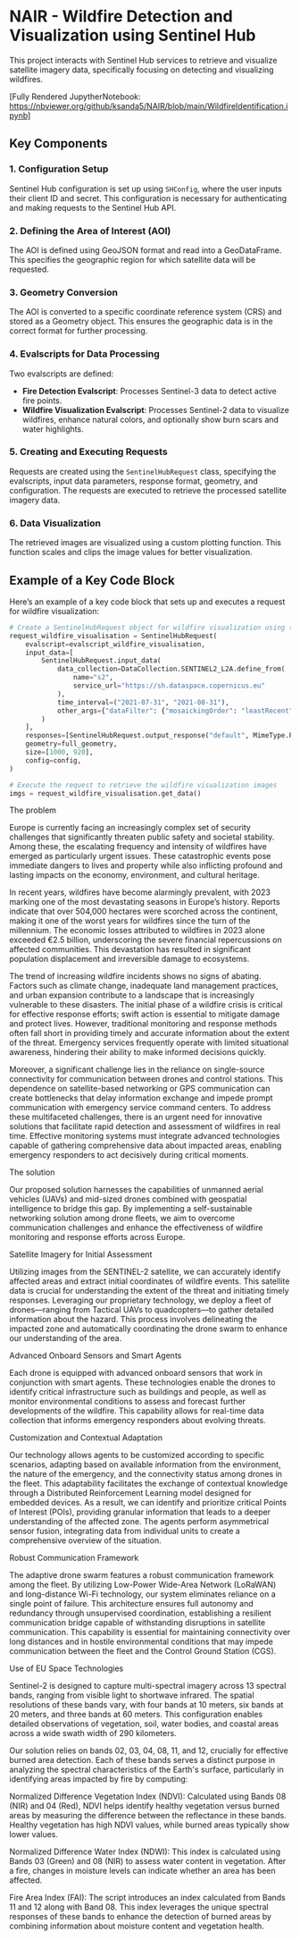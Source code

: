 # NAIR - Wildfire Detection and Visualization using Sentinel Hub

This project interacts with Sentinel Hub services to retrieve and visualize satellite imagery data, specifically focusing on detecting and visualizing wildfires.

[Fully Rendered JupytherNotebook: https://nbviewer.org/github/ksanda5/NAIR/blob/main/WildfireIdentification.ipynb]
## Key Components

### 1. Configuration Setup
Sentinel Hub configuration is set up using `SHConfig`, where the user inputs their client ID and secret. This configuration is necessary for authenticating and making requests to the Sentinel Hub API.

### 2. Defining the Area of Interest (AOI)
The AOI is defined using GeoJSON format and read into a GeoDataFrame. This specifies the geographic region for which satellite data will be requested.

### 3. Geometry Conversion
The AOI is converted to a specific coordinate reference system (CRS) and stored as a Geometry object. This ensures the geographic data is in the correct format for further processing.

### 4. Evalscripts for Data Processing
Two evalscripts are defined:
- **Fire Detection Evalscript**: Processes Sentinel-3 data to detect active fire points.
- **Wildfire Visualization Evalscript**: Processes Sentinel-2 data to visualize wildfires, enhance natural colors, and optionally show burn scars and water highlights.

### 5. Creating and Executing Requests
Requests are created using the `SentinelHubRequest` class, specifying the evalscripts, input data parameters, response format, geometry, and configuration. The requests are executed to retrieve the processed satellite imagery data.

### 6. Data Visualization
The retrieved images are visualized using a custom plotting function. This function scales and clips the image values for better visualization.

## Example of a Key Code Block

Here’s an example of a key code block that sets up and executes a request for wildfire visualization:

```python
# Create a SentinelHubRequest object for wildfire visualization using the wildfire visualization evalscript
request_wildfire_visualisation = SentinelHubRequest(
    evalscript=evalscript_wildfire_visualisation,
    input_data=[
        SentinelHubRequest.input_data(
            data_collection=DataCollection.SENTINEL2_L2A.define_from(
                name="s2",
                service_url="https://sh.dataspace.copernicus.eu"
            ),
            time_interval=("2021-07-31", "2021-08-31"),
            other_args={"dataFilter": {"mosaickingOrder": "leastRecent"}},
        )
    ],
    responses=[SentinelHubRequest.output_response("default", MimeType.PNG)],
    geometry=full_geometry,
    size=[1000, 920],
    config=config,
)

# Execute the request to retrieve the wildfire visualization images
imgs = request_wildfire_visualisation.get_data()
```
The problem

Europe is currently facing an increasingly complex set of security challenges that significantly threaten public safety and societal stability. Among these, the escalating frequency and intensity of wildfires have emerged as particularly urgent issues. These catastrophic events pose immediate dangers to lives and property while also inflicting profound and lasting impacts on the economy, environment, and cultural heritage. 

In recent years, wildfires have become alarmingly prevalent, with 2023 marking one of the most devastating seasons in Europe’s history. Reports indicate that over 504,000 hectares were scorched across the continent, making it one of the worst years for wildfires since the turn of the millennium. The economic losses attributed to wildfires in 2023 alone exceeded €2.5 billion, underscoring the severe financial repercussions on affected communities. This devastation has resulted in significant population displacement and irreversible damage to ecosystems. 

The trend of increasing wildfire incidents shows no signs of abating. Factors such as climate change, inadequate land management practices, and urban expansion contribute to a landscape that is increasingly vulnerable to these disasters. The initial phase of a wildfire crisis is critical for effective response efforts; swift action is essential to mitigate damage and protect lives. However, traditional monitoring and response methods often fall short in providing timely and accurate information about the extent of the threat. Emergency services frequently operate with limited situational awareness, hindering their ability to make informed decisions quickly. 

Moreover, a significant challenge lies in the reliance on single-source connectivity for communication between drones and control stations. This dependence on satellite-based networking or GPS communication can create bottlenecks that delay information exchange and impede prompt communication with emergency service command centers. To address these multifaceted challenges, there is an urgent need for innovative solutions that facilitate rapid detection and assessment of wildfires in real time. Effective monitoring systems must integrate advanced technologies capable of gathering comprehensive data about impacted areas, enabling emergency responders to act decisively during critical moments. 

The solution

Our proposed solution harnesses the capabilities of unmanned aerial vehicles (UAVs) and mid-sized drones combined with geospatial intelligence to bridge this gap. By implementing a self-sustainable networking solution among drone fleets, we aim to overcome communication challenges and enhance the effectiveness of wildfire monitoring and response efforts across Europe.

Satellite Imagery for Initial Assessment

Utilizing images from the SENTINEL-2 satellite, we can accurately identify affected areas and extract initial coordinates of wildfire events. This satellite data is crucial for understanding the extent of the threat and initiating timely responses. Leveraging our proprietary technology, we deploy a fleet of drones—ranging from Tactical UAVs to quadcopters—to gather detailed information about the hazard. This process involves delineating the impacted zone and automatically coordinating the drone swarm to enhance our understanding of the area.

Advanced Onboard Sensors and Smart Agents

Each drone is equipped with advanced onboard sensors that work in conjunction with smart agents. These technologies enable the drones to identify critical infrastructure such as buildings and people, as well as monitor environmental conditions to assess and forecast further developments of the wildfire. This capability allows for real-time data collection that informs emergency responders about evolving threats.

Customization and Contextual Adaptation

Our technology allows agents to be customized according to specific scenarios, adapting based on available information from the environment, the nature of the emergency, and the connectivity status among drones in the fleet. This adaptability facilitates the exchange of contextual knowledge through a Distributed Reinforcement Learning model designed for embedded devices. As a result, we can identify and prioritize critical Points of Interest (POIs), providing granular information that leads to a deeper understanding of the affected zone. The agents perform asymmetrical sensor fusion, integrating data from individual units to create a comprehensive overview of the situation.

Robust Communication Framework

The adaptive drone swarm features a robust communication framework among the fleet. By utilizing Low-Power Wide-Area Network (LoRaWAN) and long-distance Wi-Fi technology, our system eliminates reliance on a single point of failure. This architecture ensures full autonomy and redundancy through unsupervised coordination, establishing a resilient communication bridge capable of withstanding disruptions in satellite communication. This capability is essential for maintaining connectivity over long distances and in hostile environmental conditions that may impede communication between the fleet and the Control Ground Station (CGS).

Use of EU Space Technologies

Sentinel-2 is designed to capture multi-spectral imagery across 13 spectral bands, ranging from visible light to shortwave infrared. The spatial resolutions of these bands vary, with four bands at 10 meters, six bands at 20 meters, and three bands at 60 meters. This configuration enables detailed observations of vegetation, soil, water bodies, and coastal areas across a wide swath width of 290 kilometers. 

Our solution relies on bands 02, 03, 04, 08, 11, and 12, crucially for effective burned area detection. Each of these bands serves a distinct purpose in analyzing the spectral characteristics of the Earth's surface, particularly in identifying areas impacted by fire by computing:

Normalized Difference Vegetation Index (NDVI): Calculated using Bands 08 (NIR) and 04 (Red), NDVI helps identify healthy vegetation versus burned areas by measuring the difference between the reflectance in these bands. Healthy vegetation has high NDVI values, while burned areas typically show lower values.

Normalized Difference Water Index (NDWI): This index is calculated using Bands 03 (Green) and 08 (NIR) to assess water content in vegetation. After a fire, changes in moisture levels can indicate whether an area has been affected.

Fire Area Index (FAI): The script introduces an index calculated from Bands 11 and 12 along with Band 08. This index leverages the unique spectral responses of these bands to enhance the detection of burned areas by combining information about moisture content and vegetation health.
